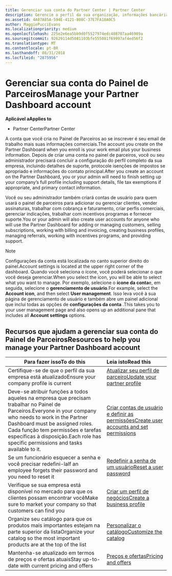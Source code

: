 ```yaml
---
title: Gerenciar sua conta do Partner Center | Partner Center
description: Gerencie o perfil da sua organização, informações bancárias e fiscais e seus usuários.
ms.assetid: 4A07A85A-594E-4121-808C-37E7FA18A0C5
author: MaggiePucciEvans
ms.localizationpriority: medium
ms.openlocfilehash: 225e2e6ea5bb9d0f5527974edc488707aa46989a
ms.sourcegitcommit: 92629114d5081103bfe555081f69997af4ed56f2
ms.translationtype: MT
ms.contentlocale: pt-BR
ms.lasthandoff: 08/31/2018
ms.locfileid: "2875956"
---
```

# <a name="manage-your-partner-dashboard-account"></a><span data-ttu-id="46a4d-103">Gerenciar sua conta do Painel de Parceiros</span><span class="sxs-lookup"><span data-stu-id="46a4d-103">Manage your Partner Dashboard account</span></span>

**<span data-ttu-id="46a4d-104">Aplicável a</span><span class="sxs-lookup"><span data-stu-id="46a4d-104">Applies to</span></span>**

-  <span data-ttu-id="46a4d-105">Partner Center</span><span class="sxs-lookup"><span data-stu-id="46a4d-105">Partner Center</span></span>

<span data-ttu-id="46a4d-106">A conta que você cria no Painel de Parceiros ao se inscrever é seu email de trabalho mais suas informações comerciais.</span><span class="sxs-lookup"><span data-stu-id="46a4d-106">The account you create on the Partner Dashboard when you enroll is your work email plus your business information.</span></span> <span data-ttu-id="46a4d-107">Depois de criar uma conta no painel de parceiros, você ou seu administrador precisará concluir a configuração do perfil completo da sua empresa, incluindo detalhes de suporte, protocole isenções de impostos se apropriado e informações do contato principal.</span><span class="sxs-lookup"><span data-stu-id="46a4d-107">After you create an account on the Partner Dashboard, you or your admin will need to finish setting up your company’s full profile including support details, file tax exemptions if appropriate, and primary contact information.</span></span> 

<span data-ttu-id="46a4d-108">Você ou seu administrador também criará contas de usuário para quem usará o painel de parceiros para adicionar ou gerenciar clientes, vender assinaturas, trabalhar com cobrança e faturamento, criar perfis comerciais, gerenciar indicações, trabalhar com incentivos programas e fornecer suporte.</span><span class="sxs-lookup"><span data-stu-id="46a4d-108">You or your admin will also create user accounts for anyone who will use the Partner Dashboard for adding or managing customers, selling subscriptions, working with billing and invoicing, creating business profiles, managing referrals, working with incentives programs, and providing support.</span></span>

>[!NOTE]
><span data-ttu-id="46a4d-109">Configurações da conta está localizada no canto superior direito do painel.</span><span class="sxs-lookup"><span data-stu-id="46a4d-109">Account settings is located at the upper right corner of the dashboard.</span></span> <span data-ttu-id="46a4d-110">Quando você seleciona o ícone, você poderá selecionar o que você deseja gerenciar.</span><span class="sxs-lookup"><span data-stu-id="46a4d-110">When you select the icon, you will be able to select what you want to manage.</span></span> <span data-ttu-id="46a4d-111">Por exemplo, selecione o **ícone da conta**e, em seguida, selecione o **gerenciamento de usuário**.</span><span class="sxs-lookup"><span data-stu-id="46a4d-111">For example, select the **Account icon**, and then select **User management**.</span></span> <span data-ttu-id="46a4d-112">Isso leva você à sua página de gerenciamento de usuário e também abre um painel adicional que inclui todas as opções de **configurações da conta** .</span><span class="sxs-lookup"><span data-stu-id="46a4d-112">This takes you to your user management page and also opens up an additional pane that includes all **Account settings** options.</span></span>


## <a name="resources-to-help-you-manage-your-partner-dashboard-account"></a><span data-ttu-id="46a4d-113">Recursos que ajudam a gerenciar sua conta do Painel de Parceiros</span><span class="sxs-lookup"><span data-stu-id="46a4d-113">Resources to help you manage your Partner Dashboard account</span></span>

|**<span data-ttu-id="46a4d-114">Para fazer isso</span><span class="sxs-lookup"><span data-stu-id="46a4d-114">To do this</span></span>**   |**<span data-ttu-id="46a4d-115">Leia isto</span><span class="sxs-lookup"><span data-stu-id="46a4d-115">Read this</span></span>**   |
|-----------------------|:-----------------------|
|<span data-ttu-id="46a4d-116">Certifique-se de que o perfil da sua empresa está atualizado</span><span class="sxs-lookup"><span data-stu-id="46a4d-116">Ensure your company profile is current</span></span>   |[<span data-ttu-id="46a4d-117">Atualizar seu perfil de parceiro</span><span class="sxs-lookup"><span data-stu-id="46a4d-117">Update your partner profile</span></span>](update-your-partner-profile.md)|
|<span data-ttu-id="46a4d-118">Deve-se atribuir funções a todos aqueles na empresa que precisam trabalhar no Painel de Parceiros.</span><span class="sxs-lookup"><span data-stu-id="46a4d-118">Everyone in your company who needs to work in the Partner Dashboard must be assigned roles.</span></span> <span data-ttu-id="46a4d-119">Cada função tem permissões e tarefas específicas à disposição.</span><span class="sxs-lookup"><span data-stu-id="46a4d-119">Each role has specific permissions and tasks available to it.</span></span>|[<span data-ttu-id="46a4d-120">Criar contas de usuário e definir as permissões</span><span class="sxs-lookup"><span data-stu-id="46a4d-120">Create user accounts and set permissions</span></span>](create-user-accounts-and-set-permissions.md)|
|<span data-ttu-id="46a4d-121">Se um funcionário esquecer a senha e você precisar redefini-la</span><span class="sxs-lookup"><span data-stu-id="46a4d-121">If an employee forgets their password and you need to reset it</span></span>  |[<span data-ttu-id="46a4d-122">Redefinir a senha de um usuário</span><span class="sxs-lookup"><span data-stu-id="46a4d-122">Reset a user password</span></span>](reset-a-user-password.md)|
|<span data-ttu-id="46a4d-123">Verifique se sua empresa está disponível no mercado para que os clientes possam encontrar você</span><span class="sxs-lookup"><span data-stu-id="46a4d-123">Make sure to market your company so that customers can find you</span></span>   |[<span data-ttu-id="46a4d-124">Criar um perfil de negócios</span><span class="sxs-lookup"><span data-stu-id="46a4d-124">Create a business profile</span></span>](create-a-marketing-profile.md)|
|<span data-ttu-id="46a4d-125">Organize seu catálogo para que os produtos mais importantes estejam na parte superior da lista</span><span class="sxs-lookup"><span data-stu-id="46a4d-125">Organize your catalog so the most important products are at the top of the list</span></span>   |[<span data-ttu-id="46a4d-126">Personalizar o catálogo</span><span class="sxs-lookup"><span data-stu-id="46a4d-126">Customize the catalog</span></span>](customize-the-catalog.md)|
|<span data-ttu-id="46a4d-127">Mantenha-se atualizado em termos de preços e ofertas atuais</span><span class="sxs-lookup"><span data-stu-id="46a4d-127">Stay up-to-date with current pricing and offers</span></span>   |[<span data-ttu-id="46a4d-128">Preços e ofertas</span><span class="sxs-lookup"><span data-stu-id="46a4d-128">Pricing and offers</span></span>](pricing-and-offers.md)|













 

 



